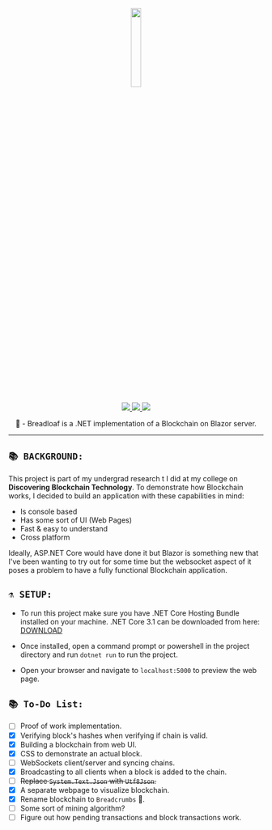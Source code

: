 <p align="center">
	<img src="https://i.imgur.com/4XONqbe.png" width="20%"/>
	</br>
	<a href="https://discord.gg/ZJaVXK8">
		<img src="https://img.shields.io/badge/Discord-Support-%237289DA.svg?logo=discord&style=for-the-badge&logoWidth=20&labelColor=0d0d0d" />
	</a>
  	<a href="http://buymeacoff.ee/Yucked">
		<img src="https://img.shields.io/badge/Buy%20Me%20A-Coffee-%23FF813F.svg?logo=buy-me-a-coffee&style=for-the-badge&logoWidth=20&labelColor=0d0d0d" />
	</a>
  	<a href="https://dev.azure.com/Yucked/Builds/_build?definitionId=5">
		<img src="https://img.shields.io/azure-devops/build/yucked/24313938-90f7-4803-a2c4-3f5493129c43/5?color=%23CB2E6D&label=Build%20Status&logo=azure-pipelines&logoColor=%232560E0&style=for-the-badge&labelColor=131313&logoWidth=20" />
	</a>
	<p align="center">
	     🍞 - Breadloaf is a .NET implementation of a Blockchain on Blazor server.
  </p>
</p>

---

## `📚 BACKGROUND:`
This project is part of my undergrad research t I did at my college on **Discovering Blockchain Technology**. To demonstrate how Blockchain works, I decided to build an application with these capabilities in mind:

- Is console based
- Has some sort of UI (Web Pages)
- Fast & easy to understand
- Cross platform

Ideally, ASP.NET Core would have done it but Blazor is something new that I've been wanting to try out for some time but the websocket aspect of it poses a problem to have a fully functional Blockchain application.

## `⚗️ SETUP:`
- To run this project make sure you have .NET Core Hosting Bundle installed on your machine. 
.NET Core 3.1 can be downloaded from here: [DOWNLOAD](https://dotnet.microsoft.com/download/dotnet-core/3.1)

- Once installed, open a command prompt or powershell in the project directory and run `dotnet run` to run the project.

- Open your browser and navigate to `localhost:5000` to preview the web page.

## `📚 To-Do List:`
- [ ] Proof of work implementation.
- [x] Verifying block's hashes when verifying if chain is valid.
- [x] Building a blockchain from web UI.
- [x] CSS to demonstrate an actual block.
- [ ] WebSockets client/server and syncing chains.
- [x] Broadcasting to all clients when a block is added to the chain.
- [ ] ~~Replace `System.Text.Json` with `Utf8Json`.~~
- [x] A separate webpage to visualize blockchain.
- [x] Rename blockchain to `Breadcrumbs` 🍞.
- [ ] Some sort of mining algorithm?
- [ ] Figure out how pending transactions and block transactions work.
